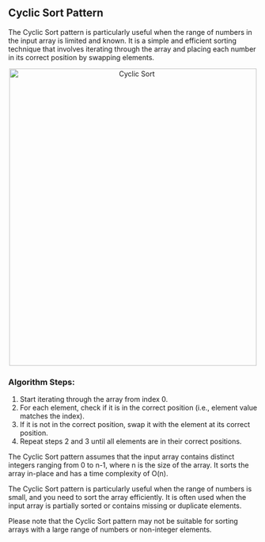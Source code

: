 ## Cyclic Sort Pattern

The Cyclic Sort pattern is particularly useful when the range of numbers in the input array is limited and known. It is a simple and efficient sorting technique that involves iterating through the array and placing each number in its correct position by swapping elements.

<p align="center">
  <img src="https://camo.githubusercontent.com/8a3d893e278da66e447251945cb3cf60e99ad132f56a6e086267142901b5354a/68747470733a2f2f63646e2d696d616765732d312e6d656469756d2e636f6d2f6d61782f3830302f302a7639763632364632465f74326e377877" alt="Cyclic Sort" width="500" height="600">
</p>

### Algorithm Steps:
1. Start iterating through the array from index 0.
2. For each element, check if it is in the correct position (i.e., element value matches the index).
3. If it is not in the correct position, swap it with the element at its correct position.
4. Repeat steps 2 and 3 until all elements are in their correct positions.

The Cyclic Sort pattern assumes that the input array contains distinct integers ranging from 0 to n-1, where n is the size of the array. It sorts the array in-place and has a time complexity of O(n).

The Cyclic Sort pattern is particularly useful when the range of numbers is small, and you need to sort the array efficiently. It is often used when the input array is partially sorted or contains missing or duplicate elements.

Please note that the Cyclic Sort pattern may not be suitable for sorting arrays with a large range of numbers or non-integer elements.
